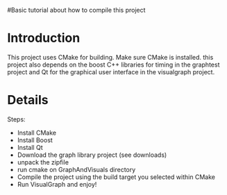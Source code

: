 #Basic tutorial about how to compile this project

# Introduction #

This project uses CMake for building. Make sure CMake is installed. this project also depends on the boost C++ libraries for timing in the graphtest project and Qt for the graphical user interface in the visualgraph project.

# Details #

Steps:
  * Install CMake
  * Install Boost
  * Install Qt
  * Download the graph library project (see downloads)
  * unpack the zipfile
  * run cmake on GraphAndVisuals directory
  * Compile the project using the build target you selected within CMake
  * Run VisualGraph and enjoy!